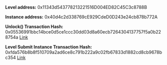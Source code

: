 **Level address:** 0x11343d543778213221516D004ED82C45C3c8788B

**Instance address:** 0x40d4c2d338769cE929CdeD0D243e24cb878b772A

**Unlock() Transaction Hash:** 0x05536991bbc14bce0d5ce1ccc30dd03d8a60ecb7264304137757f5a0b228754a [Link](https://rinkeby.etherscan.io/tx/0x05536991bbc14bce0d5ce1ccc30dd03d8a60ecb7264304137757f5a0b228754a)

**Level Submit Instance Transaction Hash:** 0xfda576b8b8f510709a2ad6ce8c791b222a9c02fb67833d1882cd8cb9678bc354  [Link](https://rinkeby.etherscan.io/tx/0xfda576b8b8f510709a2ad6ce8c791b222a9c02fb67833d1882cd8cb9678bc354)